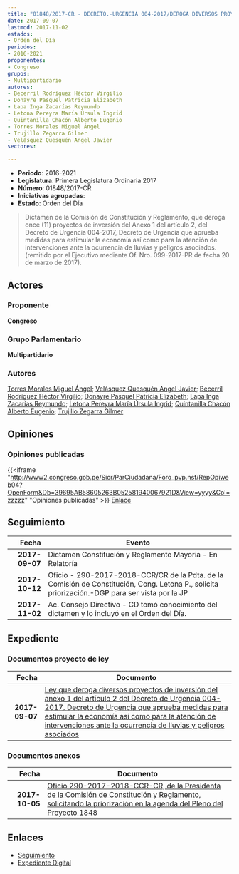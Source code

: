 ```yaml
---
title: "01848/2017-CR - DECRETO.-URGENCIA 004-2017/DEROGA DIVERSOS PROYECTOS DE INVERSIÓN"
date: 2017-09-07
lastmod: 2017-11-02
estados:
- Orden del Día
periodos:
- 2016-2021
proponentes:
- Congreso
grupos:
- Multipartidario
autores:
- Becerril Rodríguez Héctor Virgilio
- Donayre Pasquel Patricia Elizabeth
- Lapa Inga Zacarías Reymundo
- Letona Pereyra María Úrsula Ingrid
- Quintanilla Chacón Alberto Eugenio
- Torres Morales Miguel Ángel
- Trujillo Zegarra Gilmer
- Velásquez Quesquén Angel Javier
sectores:

---
```

- **Periodo**: 2016-2021
- **Legislatura**: Primera Legislatura Ordinaria 2017
- **Número**: 01848/2017-CR
- **Iniciativas agrupadas**: 
- **Estado**: Orden del Día

> Dictamen de la Comisión de Constitución y Reglamento, que deroga once (11) proyectos de inversión del Anexo 1 del artículo 2, del Decreto de Urgencia 004-2017, Decreto de Urgencia que aprueba medidas para estimular la economía así como para la atención de intervenciones ante la ocurrencia de lluvias y peligros asociados. (remitido por el Ejecutivo mediante Of. Nro. 099-2017-PR de fecha 20 de marzo de 2017).


## Actores

### Proponente

**Congreso**

### Grupo Parlamentario

**Multipartidario**

### Autores

[Torres Morales Miguel Ángel](mailto:mailto:mtorresm@congreso.gob.pe); [Velásquez Quesquén Angel Javier](mailto:mailto:jvelasquezq@congreso.gob.pe); [Becerril Rodríguez Héctor Virgilio](mailto:mailto:hbecerril@congreso.gob.pe); [Donayre Pasquel Patricia Elizabeth](mailto:mailto:pdonayre@congreso.gob.pe); [Lapa Inga Zacarías Reymundo](mailto:mailto:zlapa@congreso.gob.pe); [Letona Pereyra María Úrsula Ingrid](mailto:mailto:mletona@congreso.gob.pe); [Quintanilla Chacón Alberto Eugenio](mailto:mailto:aquintanilla@congreso.gob.pe); [Trujillo Zegarra Gilmer](mailto:mailto:gtrujilloz@congreso.gob.pe)

## Opiniones

### Opiniones publicadas

{{<iframe "http://www2.congreso.gob.pe/Sicr/ParCiudadana/Foro_pvp.nsf/RepOpiweb04?OpenForm&Db=39695AB58605263B052581940067921D&View=yyyy&Col=zzzzz" "Opiniones publicadas" >}}
[Enlace](http://www2.congreso.gob.pe/Sicr/ParCiudadana/Foro_pvp.nsf/RepOpiweb04?OpenForm&Db=39695AB58605263B052581940067921D&View=yyyy&Col=zzzzz)


## Seguimiento

| Fecha | Evento |
|------:|--------|
| **2017-09-07** | Dictamen Constitución y Reglamento Mayoria - En Relatoría |
| **2017-10-12** | Oficio - 290-2017-2018-CCR/CR de la Pdta. de la Comisión de Constitución, Cong. Letona P., solicita priorización.-DGP para ser vista por la JP |
| **2017-11-02** | Ac. Consejo Directivo - CD tomó conocimiento del dictamen y lo incluyó en el Orden del Día. |

## Expediente

### Documentos proyecto de ley

| Fecha | Documento |
|------:|-----------|
| **2017-09-07** | [Ley que deroga diversos proyectos de inversión del anexo 1 del artículo 2 del Decreto de Urgencia 004-2017, Decreto de Urgencia que aprueba medidas para estimular la economía así como para la atención de intervenciones ante la ocurrencia de lluvias y peligros asociados](http://www.leyes.congreso.gob.pe/Documentos/2016_2021/Proyectos_de_Ley_y_de_Resoluciones_Legislativas/PL0184820170907.pdf) |

### Documentos anexos

| Fecha | Documento |
|------:|-----------|
| **2017-10-05** | [Oficio 290-2017-2018-CCR-CR, de la Presidenta de la Comisión de Constitución y Reglamento, solicitando la priorización en la agenda del Pleno del Proyecto 1848](http://www.leyes.congreso.gob.pe/Documentos/2016_2021/Oficios/Comisiones_Ordinarias/OFICIO-290-2017-2018-CCR-CR.pdf) |

## Enlaces

- [Seguimiento](http://www2.congreso.gob.pe/Sicr/TraDocEstProc/CLProLey2016.nsf/f7fff46988ca05b1052578e100829cc7/2d547252398b5f7705258194006f014c?OpenDocument)
- [Expediente Digital](http://www2.congreso.gob.pe/Sicr/TraDocEstProc/Expvirt_2011.nsf/visbusqptramdoc1621/01848?opendocument)

